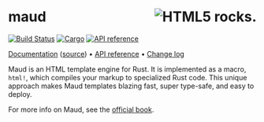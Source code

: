 # <img align="right" src="maud.png" alt="HTML5 rocks." title="HTML5 rocks."> maud 
[![Build Status](https://travis-ci.com/lambda-fairy/maud.svg?branch=master)](https://travis-ci.com/github/lambda-fairy/maud) 
[![Cargo](https://img.shields.io/crates/v/maud.svg)](https://crates.io/crates/maud) 
[![API reference](https://docs.rs/maud/badge.svg)](https://docs.rs/maud/)

[Documentation][book] ([source][booksrc]) • [API reference][apiref] • [Change log][changelog]

Maud is an HTML template engine for Rust. It is implemented as a macro, `html!`, which compiles your markup to specialized Rust code. This unique approach makes Maud templates blazing fast, super type-safe, and easy to deploy.

For more info on Maud, see the [official book][book].

[book]: https://maud.lambda.xyz/
[booksrc]: https://github.com/lambda-fairy/maud/tree/master/docs
[apiref]: https://docs.rs/maud/
[changelog]: https://github.com/lambda-fairy/maud/blob/master/CHANGELOG.md

